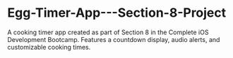 # Egg-Timer-App---Section-8-Project
A cooking timer app created as part of Section 8 in the Complete iOS Development Bootcamp. Features a countdown display, audio alerts, and customizable cooking times.
